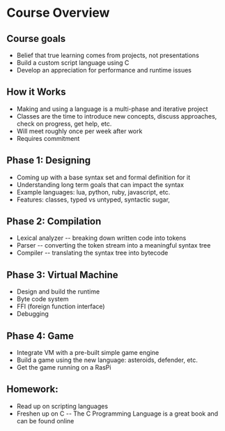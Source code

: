 # Course Overview

## Course goals
* Belief that true learning comes from projects, not presentations
* Build a custom script language using C
* Develop an appreciation for performance and runtime issues

## How it Works
* Making and using a language is a multi-phase and iterative project
* Classes are the time to introduce new concepts, discuss approaches, check on progress, get help, etc.
* Will meet roughly once per week after work
* Requires commitment

## Phase 1: Designing
* Coming up with a base syntax set and formal definition for it
* Understanding long term goals that can impact the syntax
* Example languages: lua, python, ruby, javascript, etc. 
* Features: classes, typed vs untyped, syntactic sugar, 

## Phase 2: Compilation
* Lexical analyzer -- breaking down written code into tokens
* Parser -- converting the token stream into a meaningful syntax tree
* Compiler -- translating the syntax tree into bytecode

## Phase 3: Virtual Machine
* Design and build the runtime
* Byte code system
* FFI (foreign function interface)
* Debugging

## Phase 4: Game
* Integrate VM with a pre-built simple game engine
* Build a game using the new language: asteroids, defender, etc.
* Get the game running on a RasPi

## Homework: 
* Read up on scripting languages
* Freshen up on C -- The C Programming Language is a great book and can be found online
